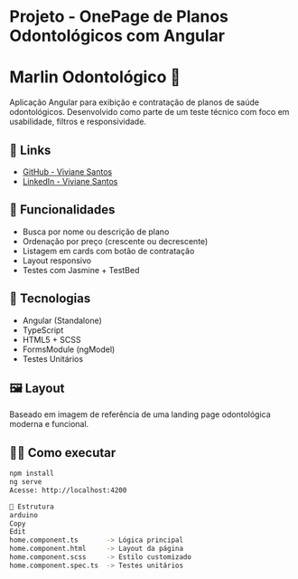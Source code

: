 # Projeto - OnePage de Planos Odontológicos com Angular

# Marlin Odontológico 🦷

Aplicação Angular para exibição e contratação de planos de saúde odontológicos. Desenvolvido como parte de um teste técnico com foco em usabilidade, filtros e responsividade.

## 🔗 Links

- [GitHub - Viviane Santos](https://github.com/Vivigsantos)
- [LinkedIn - Viviane Santos](https://www.linkedin.com/in/viviane-santosads/)

## 📌 Funcionalidades

- Busca por nome ou descrição de plano
- Ordenação por preço (crescente ou decrescente)
- Listagem em cards com botão de contratação
- Layout responsivo
- Testes com Jasmine + TestBed

## 🚀 Tecnologias

- Angular (Standalone)
- TypeScript
- HTML5 + SCSS
- FormsModule (ngModel)
- Testes Unitários

## 🖼️ Layout

Baseado em imagem de referência de uma landing page odontológica moderna e funcional.

## 👩‍💻 Como executar

```bash
npm install
ng serve
Acesse: http://localhost:4200

📁 Estrutura
arduino
Copy
Edit
home.component.ts       -> Lógica principal
home.component.html     -> Layout da página
home.component.scss     -> Estilo customizado
home.component.spec.ts  -> Testes unitários
